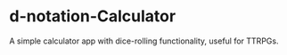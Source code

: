 # d-notation-Calculator
A simple calculator app with dice-rolling functionality, useful for TTRPGs.
